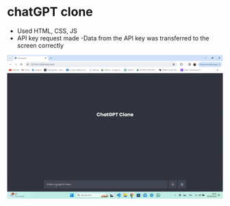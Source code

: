 # chatGPT clone 

- Used HTML, CSS, JS
- API key request made
-Data from the API key was transferred to the screen correctly

![gif](chat.gif)